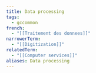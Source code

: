 ```yaml
---
title: Data processing
tags:
  - gccommon
french:
  - "[[Traitement des donnees]]"
narrowerTerm:
  - "[[Digitization]]"
relatedTerm:
  - "[[Computer services]]"
aliases: Data processing
---
```

